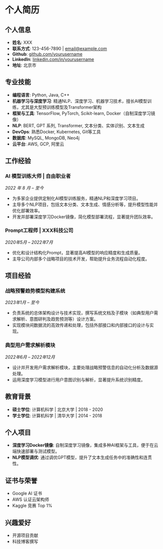 # 个人简历

## 个人信息
- **姓名**: XXX
- **联系方式**: 123-456-7890 | email@example.com
- **Github**: [github.com/yourusername](https://github.com/yourusername)
- **LinkedIn**: [linkedin.com/in/yourusername](https://linkedin.com/in/yourusername)
- **地址**: 北京市

## 专业技能
- **编程语言**: Python, Java, C++
- **机器学习与深度学习**: 精通NLP、深度学习、机器学习技术，擅长AI模型训练，尤其是大型预训练模型及Transformer架构
- **框架与工具**: TensorFlow, PyTorch, Scikit-learn, Docker（自制深度学习镜像）
- **NLP**: BERT, GPT 系列, Transformer, 文本分类、实体识别、文本生成
- **DevOps**: 熟悉Docker, Kubernetes, Git等工具
- **数据库**: MySQL, MongoDB, Neo4j
- **云平台**: AWS, GCP, 阿里云

## 工作经验
### AI 模型训练大师 | 自由职业者  
*2022 年 8 月 – 至今*
- 为多家企业提供定制化AI模型训练服务，精通NLP和深度学习项目。
- 主导多个NLP项目，包括文本分类、文本生成、情感分析等，提升模型性能并优化部署效率。
- 开发并部署深度学习Docker镜像，简化模型部署流程，显著提升团队效率。

### Prompt工程师 | XXX科技公司  
*2020年5月 – 2022年7月*
- 优化和设计结构化Prompt，显著提高AI模型的响应精度和生成质量。
- 主导公司内部多个战略项目的技术开发，帮助提升业务流程自动化程度。

## 项目经验
### 战略预警趋势模型构建系统  
*2023年1月 – 至今*
- 负责系统的总体架构设计与技术实现，撰写系统文档及子模块（如典型用户需求解析、意图研判及趋势预测等）设计方案。
- 实现模块间数据流的高效传递和处理，包括外部接口和内部接口的设计与实现。
  
### 典型用户需求解析模块  
*2022年6月 – 2022年12月*
- 设计并开发用户需求解析模块，主要处理战略预警信息的自动化分析及数据源处理。
- 运用深度学习模型进行用户意图识别与解析，显著提升系统识别精度。

## 教育背景
- **硕士学位**: 计算机科学 | 北京大学 | 2018 - 2020
- **学士学位**: 计算机科学 | 清华大学 | 2014 - 2018

## 个人项目
- **深度学习Docker镜像**: 自制深度学习镜像，集成多种AI框架与工具，便于在云端快速部署与测试模型。
- **NLP模型调优**: 通过调优GPT模型，提升了文本生成任务中的准确性和连贯性。

## 证书与荣誉
- Google AI 证书
- AWS 认证云架构师
- Kaggle 竞赛 Top 1%

## 兴趣爱好
- 开源项目贡献
- 科技博客撰写
